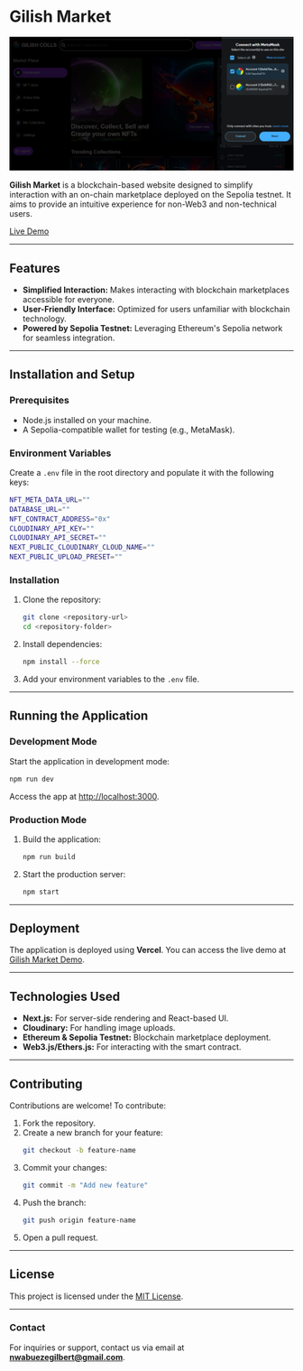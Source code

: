 # Gilish Market

![Gilish Market](./screenshots/web-image.PNG)

**Gilish Market** is a blockchain-based website designed to simplify interaction with an on-chain marketplace deployed on the Sepolia testnet. It aims to provide an intuitive experience for non-Web3 and non-technical users.  

[Live Demo](https://gilish-market.vercel.app/)

---

## Features

- **Simplified Interaction:** Makes interacting with blockchain marketplaces accessible for everyone.
- **User-Friendly Interface:** Optimized for users unfamiliar with blockchain technology.
- **Powered by Sepolia Testnet:** Leveraging Ethereum's Sepolia network for seamless integration.

---

## Installation and Setup

### Prerequisites
- Node.js installed on your machine.
- A Sepolia-compatible wallet for testing (e.g., MetaMask).

### Environment Variables
Create a `.env` file in the root directory and populate it with the following keys:

```bash
NFT_META_DATA_URL=""
DATABASE_URL=""
NFT_CONTRACT_ADDRESS="0x"
CLOUDINARY_API_KEY=""
CLOUDINARY_API_SECRET=""
NEXT_PUBLIC_CLOUDINARY_CLOUD_NAME=""
NEXT_PUBLIC_UPLOAD_PRESET=""
```

### Installation
1. Clone the repository:
   ```bash
   git clone <repository-url>
   cd <repository-folder>
   ```

2. Install dependencies:
   ```bash
   npm install --force
   ```

3. Add your environment variables to the `.env` file.

---

## Running the Application

### Development Mode
Start the application in development mode:
```bash
npm run dev
```
Access the app at [http://localhost:3000](http://localhost:3000).

### Production Mode
1. Build the application:
   ```bash
   npm run build
   ```
2. Start the production server:
   ```bash
   npm start
   ```

---

## Deployment

The application is deployed using **Vercel**. You can access the live demo at [Gilish Market Demo](https://gilish-market.vercel.app/).

---

## Technologies Used

- **Next.js:** For server-side rendering and React-based UI.
- **Cloudinary:** For handling image uploads.
- **Ethereum & Sepolia Testnet:** Blockchain marketplace deployment.
- **Web3.js/Ethers.js:** For interacting with the smart contract.

---

## Contributing

Contributions are welcome! To contribute:

1. Fork the repository.
2. Create a new branch for your feature:
   ```bash
   git checkout -b feature-name
   ```
3. Commit your changes:
   ```bash
   git commit -m "Add new feature"
   ```
4. Push the branch:
   ```bash
   git push origin feature-name
   ```
5. Open a pull request.

---

## License

This project is licensed under the [MIT License](LICENSE).

---

### Contact

For inquiries or support, contact us via email at **nwabuezegilbert@gmail.com**.
